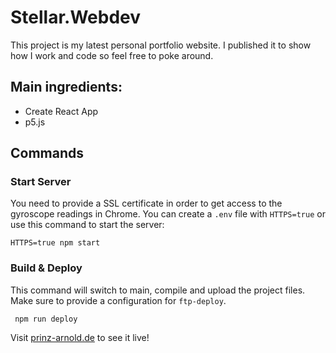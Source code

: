 
# Stellar.Webdev 
This project is my latest personal portfolio website. I published it to show how I work and code so feel free to poke around. 

## Main ingredients: 
* Create React App
* p5.js

## Commands
### Start Server
You need to provide a SSL certificate in order to get access to the gyroscope readings in Chrome. You can create a `.env` file with `HTTPS=true` or use this command to start the server:

    HTTPS=true npm start
      
### Build & Deploy
This command will switch to main, compile and upload the project files. Make sure to provide a configuration for `ftp-deploy`.

     npm run deploy

Visit [prinz-arnold.de](https://www.prinz-arnold.de) to see it live!